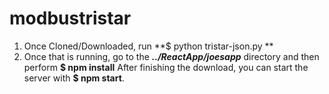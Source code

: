# modbustristar
1) Once Cloned/Downloaded, run **$ python tristar-json.py **
2) Once that is running, go to the ***../ReactApp/joesapp*** directory and then perform **$ npm install**
After finishing the download, you can start the server with **$ npm start**. 
